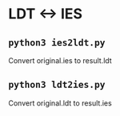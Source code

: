 # LDT <-> IES

## `python3 ies2ldt.py`

Convert original.ies to result.ldt

## `python3 ldt2ies.py`

Convert original.ldt to result.ies